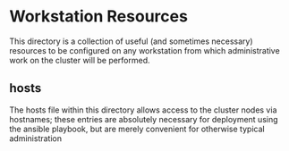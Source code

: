 # Workstation Resources

This directory is a collection of useful (and sometimes necessary) resources
to be configured on any workstation from which administrative work on the
cluster will be performed.

## hosts

The hosts file within this directory allows access to the cluster nodes via
hostnames; these entries are absolutely necessary for deployment using the
ansible playbook, but are merely convenient for otherwise typical administration
